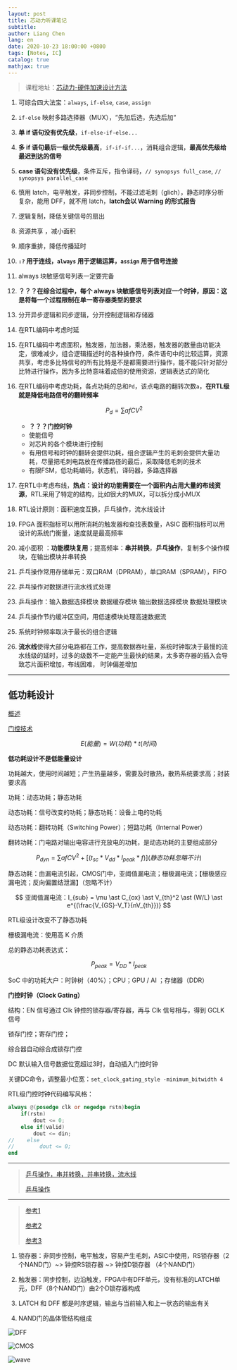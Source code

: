 ```yaml
---
layout: post
title: 芯动力听课笔记
subtitle:
author: Liang Chen
lang: en
date: 2020-10-23 18:00:00 +0800
tags: [Notes, IC]
catalog: true
mathjax: true
---
```


<head>
    <script src="https://cdn.mathjax.org/mathjax/latest/MathJax.js?config=TeX-AMS-MML_HTMLorMML" type="text/javascript"></script>
    <script type="text/x-mathjax-config">
        MathJax.Hub.Config({
            tex2jax: {
            skipTags: ['script', 'noscript', 'style', 'textarea', 'pre'],
            inlineMath: [['$','$']]
            }
        });
    </script>
</head>

> 课程地址：[芯动力-硬件加速设计方法](https://www.icourse163.org/course/SWJTU-1207492806)

1. 可综合四大法宝：`always`, `if-else`, `case`, `assign`

2. `if-else` 映射多路选择器（MUX），“先加后选，先选后加“

3. **单 if 语句没有优先级**，`if-else-if-else...`

4. **多 if 语句最后一级优先级最高**，`if-if-if...`，消耗组合逻辑，**最高优先级给最迟到达的信号**

5. **case 语句没有优先级**，条件互斥，指令译码，`// synopsys full_case`, `// synopsys parallel_case`

6. 慎用 latch，电平触发，非同步控制，不能过滤毛刺（glich），静态时序分析复杂，能用 DFF，就不用 latch，**latch会以 Warning 的形式报告**

7. 逻辑复制，降低关键信号的扇出

8. 资源共享 ，减小面积

9. 顺序重排，降低传播延时

10. **`:?` 用于连线，`always` 用于逻辑运算，`assign` 用于信号连接**

11. always 块敏感信号列表一定要完备

12. **？？？在综合过程中，每个 always 块敏感信号列表对应一个时钟，原因：这是将每一个过程限制在单一寄存器类型的要求**

13. 分开异步逻辑和同步逻辑，分开控制逻辑和存储器

14. 在RTL编码中考虑时延

15. 在RTL编码中考虑面积，触发器，加法器，乘法器，触发器的数量由功能决定，很难减少，组合逻辑描述时的各种操作符，条件语句中的比较运算，资源共享，考虑多比特信号的所有比特是不是都需要进行操作，能不能只针对部分比特进行操作，因为多比特意味着成倍的使用资源，逻辑表达式的简化

16. 在RTL编码中考虑功耗，各点功耗的总和`Pd`，该点电路的翻转次数`a`，**在RTL级就是降低电路信号的翻转频率**

    $$
    P_d = \sum {afCV^2}
    $$

    - **？？？门控时钟**
    - 使能信号
    - 对芯片的各个模块进行控制
    - 有用信号和时钟的翻转会提供功耗，组合逻辑产生的毛刺会提供大量功耗，尽量把毛刺电路放在传播路径的最后，采取降低毛刺的技术
    - 有限FSM，低功耗编码，状态机，译码器，多路选择器

17. 在RTL中考虑布线，**热点：设计的功能需要在一个面积内占用大量的布线资源**，RTL采用了特定的结构，比如很大的MUX，可以拆分成小MUX

18. RTL设计原则：面积速度互换，乒乓操作，流水线设计

19. FPGA 面积指标可以用所消耗的触发器和查找表数量，ASIC 面积指标可以用设计的系统门衡量，速度就是最高频率

20. 减小面积 ：**功能模块复用**；提高频率：**串并转换**，**乒乓操作**，复制多个操作模块，在输出模块并串转换

21. 乒乓操作常用存储单元：双口RAM（DPRAM），单口RAM（SPRAM），FIFO

22. 乒乓操作对数据进行流水线式处理

23. 乒乓操作：输入数据选择模块 数据缓存模块 输出数据选择模块 数据处理模块 

24. 乒乓操作节约缓冲区空间，用低速模块处理高速数据流

25. 系统时钟频率取决于最长的组合逻辑

26. **流水线**使得大部分电路都在工作，提高数据吞吐量，系统时钟取决于最慢的流水线级的延时，过多的级数不一定能产生最快的结果，太多寄存器的插入会导致芯片面积增加，布线困难， 时钟偏差增加

--------------------------------------------------------------------------------------

## 低功耗设计

[概述](https://zhuanlan.zhihu.com/p/137937714)

[门控技术](https://zhuanlan.zhihu.com/p/139363948)

$$
E(能量) = W(功耗) \ast t(时间)
$$

**低功耗设计不是低能量设计**

功耗越大，使用时间越短；产生热量越多，需要及时散热，散热系统要求高；封装要求高

功耗：动态功耗；静态功耗

动态功耗：信号改变的功耗；静态功耗：设备上电的功耗

动态功耗：翻转功耗（Switching Power）；短路功耗（Internal Power）

翻转功耗：门电路对输出电容进行充放电的功耗，是动态功耗的主要组成部分

$$
P_{dyn} = \sum {afCV^2} + [(t_{sc} \ast V_{dd} \ast I_{peak} \ast f)](静态功耗忽略不计)
$$

静态功耗：由漏电流引起，CMOS门中，亚阈值漏电流；栅极漏电流；【栅极感应漏电流；反向偏置结泄漏】（忽略不计）

$$
亚阈值漏电流：I_{sub} = \mu \ast C_{ox} \ast V_{th}^2 \ast (W/L) \ast e^{(\frac{V_{GS}-V_T}{nV_{th}})}
$$

RTL级设计改变不了静态功耗

栅极漏电流：使用高 K 介质

总的静态功耗表达式：

$$
P_{peak} = V_{DD} \ast I_{peak}
$$

SoC 中的功耗大户：时钟树（40%）；CPU；GPU / AI ；存储器（DDR）

**门控时钟（Clock Gating）**

结构：EN 信号通过 Clk 钟控的锁存器/寄存器，再与 Clk 信号相与，得到 GCLK 信号 

锁存门控；寄存门控；

综合器自动综合成锁存门控

DC 默认输入信号数据位宽超过3时，自动插入门控时钟

关键DC命令，调整最小位宽：`set_clock_gating_style -minimum_bitwidth 4`

RTL级门控时钟代码编写风格：

```verilog
always @(posedge clk or negedge rstn)begin
    if(rstn)
        dout <= 0;
    else if(valid)
        dout <= din;
//    else
//        dout <= 0;
end
```

-------------------------------------------------------------------

> [乒乓操作，串并转换，并串转换，流水线](https://zhuanlan.zhihu.com/p/63279853)
>
> [乒乓操作](https://www.cnblogs.com/lai-jian-tao/p/10796248.html)

--------------------------------------------------------------

> [参考1](https://halftop.github.io/post/verilog-day5/#toc-heading-5)
>
> [参考2](https://blog.csdn.net/phenixyf/article/details/8727775)
> 
> [参考3](https://zhuanlan.zhihu.com/p/34974464)

1. 锁存器：非同步控制，电平触发，容易产生毛刺，ASIC中使用，RS锁存器（2个NAND门）~> 钟控RS锁存器 ~> 钟控D锁存器 （4个NAND门）

2. 触发器：同步控制，边沿触发，FPGA中有DFF单元，没有标准的LATCH单元，DFF（8个NAND门）由2个D锁存器构成

3. LATCH 和 DFF 都是时序逻辑，输出与当前输入和上一状态的输出有关

4. NAND门的晶体管结构组成

![DFF]({{site.url}}/img/in-post/notes/DFF.jpg)

![CMOS]({{site.url}}/img/in-post/notes/CMOS.jpg)

![wave]({{site.url}}/img/in-post/notes/wave.png)

